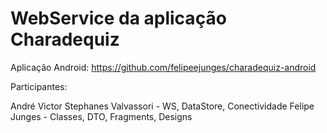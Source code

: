 # WebService da aplicação Charadequiz


Aplicação Android: 
	https://github.com/felipeejunges/charadequiz-android
	
Participantes:

André Victor Stephanes Valvassori
	- WS, DataStore, Conectividade
Felipe Junges
	- Classes, DTO, Fragments, Designs 
